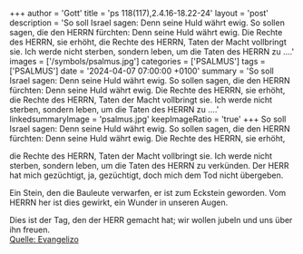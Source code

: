 +++
author = 'Gott'
title = 'ps 118(117),2.4.16-18.22-24'
layout = 'post'
description = 'So soll Israel sagen: Denn seine Huld währt ewig. So sollen sagen, die den HERRN fürchten:  Denn seine Huld währt ewig. Die Rechte des HERRN, sie erhöht,   die Rechte des HERRN, Taten der Macht vollbringt sie. Ich werde nicht sterben, sondern leben,  um die Taten des HERRN zu ....'
images = ['/symbols/psalmus.jpg']
categories = ['PSALMUS']
tags = ['PSALMUS']
date = '2024-04-07 07:00:00 +0100'
summary = 'So soll Israel sagen: Denn seine Huld währt ewig. So sollen sagen, die den HERRN fürchten:  Denn seine Huld währt ewig. Die Rechte des HERRN, sie erhöht,   die Rechte des HERRN, Taten der Macht vollbringt sie. Ich werde nicht sterben, sondern leben,  um die Taten des HERRN zu ....'
linkedsummaryImage = 'psalmus.jpg'
keepImageRatio = 'true'
+++
So soll Israel sagen: Denn seine Huld währt ewig.
So sollen sagen, die den HERRN fürchten: 
Denn seine Huld währt ewig.
Die Rechte des HERRN, sie erhöht, 

die Rechte des HERRN, Taten der Macht vollbringt sie.
Ich werde nicht sterben, sondern leben, 
um die Taten des HERRN zu verkünden.<!--more-->
Der HERR hat mich gezüchtigt, ja, gezüchtigt, doch mich dem Tod nicht übergeben.

Ein Stein, den die Bauleute verwarfen, 
er ist zum Eckstein geworden.
Vom HERRN her ist dies gewirkt, 
ein Wunder in unseren Augen.

Dies ist der Tag, den der HERR gemacht hat; 
wir wollen jubeln und uns über ihn freuen.<br> [Quelle: Evangelizo](https://evangeliumtagfuertag.org/DE/gospel)